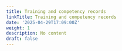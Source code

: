 ```yaml
---
title: Training and competency records
linkTitle: Training and competency records
date: '2025-04-29T17:09:00Z'
weight: 1
description: No content
draft: false
---
```



